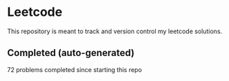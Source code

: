 # Leetcode

This repository is meant to track and version control my leetcode solutions.

## Completed (auto-generated)

72 problems completed since starting this repo

